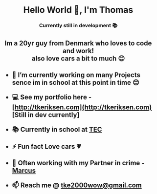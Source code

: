 <h1 align="center">Hello World 👋, I'm Thomas</h1>
<h3 align="center">Currently still in development 📚</h3>

<h2 align="center"> Im a 20yr guy from Denmark who loves to code and work!<br/> also love cars a bit to much 😊 <h2/>

- 🔭 I’m currently working on many Projects sence im in school at this point in time 😊

- 💻 See my portfolio here - [http://tkeriksen.com](http://tkeriksen.com) [Still in dev currently]

- 📚 Currently in school at [TEC](https://www.tec.dk)

- ⚡ Fun fact **Love cars 💗**

- 🤝 Often working with my Partner in crime - [Marcus](https://github.com/marcusmaczewski)

- 📫 Reach me @ **tke2000wow@gmail.com**
